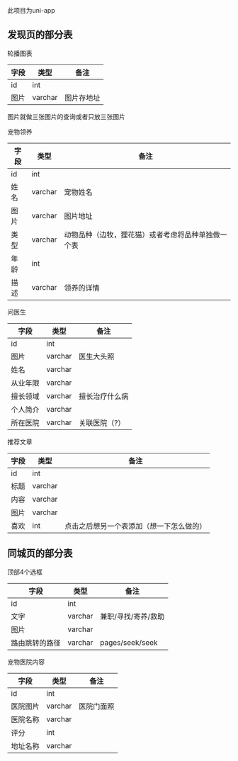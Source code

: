 此项目为uni-app



## 发现页的部分表

轮播图表

| 字段 | 类型    | 备注       |
| ---- | ------- | ---------- |
| id   | int     |            |
| 图片 | varchar | 图片存地址 |

图片就做三张图片的查询或者只放三张图片

宠物领养

| 字段 | 类型    | 备注                                               |
| ---- | ------- | -------------------------------------------------- |
| id   | int     |                                                    |
| 姓名 | varchar | 宠物姓名                                           |
| 图片 | varchar | 图片地址                                           |
| 类型 | varchar | 动物品种（边牧，狸花猫）或者考虑将品种单独做一个表 |
| 年龄 | int     |                                                    |
| 描述 | varchar | 领养的详情                                         |

问医生

| 字段     | 类型    | 备注           |
| -------- | ------- | -------------- |
| id       | int     |                |
| 图片     | varchar | 医生大头照     |
| 姓名     | varchar |                |
| 从业年限 | varchar |                |
| 擅长领域 | varchar | 擅长治疗什么病 |
| 个人简介 | varchar |                |
| 所在医院 | varchar | 关联医院（?）  |

推荐文章

| 字段 | 类型    | 备注                                     |
| ---- | ------- | ---------------------------------------- |
| id   | int     |                                          |
| 标题 | varchar |                                          |
| 内容 | varchar |                                          |
| 图片 | varchar |                                          |
| 喜欢 | int     | 点击之后想另一个表添加（想一下怎么做的） |

## 同城页的部分表

顶部4个选框

| 字段           | 类型    | 备注                |
| -------------- | ------- | ------------------- |
| id             | int     |                     |
| 文字           | varchar | 兼职/寻找/寄养/救助 |
| 图片           | varchar |                     |
| 路由跳转的路径 | varchar | pages/seek/seek     |

宠物医院内容

| 字段     | 类型    | 备注       |
| -------- | ------- | ---------- |
| id       | int     |            |
| 医院图片 | varchar | 医院门面照 |
| 医院名称 | varchar |            |
| 评分     | int     |            |
| 地址名称 | varchar |            |

